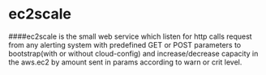 # ec2scale

####ec2scale is the small web service which listen for http calls request from any alerting system with predefined GET or POST parameters to bootstrap(with or without cloud-config)  and increase/decrease capacity in the aws.ec2 by amount sent in params according to warn or crit level.
